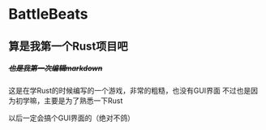 # BattleBeats

## 算是我第一个Rust项目吧

##### ~~也是我第一次编辑markdown~~

这是在学Rust的时候编写的一个游戏，非常的粗糙，也没有GUI界面
不过也是因为初学嘛，主要是为了熟悉一下Rust

以后一定会搞个GUI界面的（绝对不鸽）
